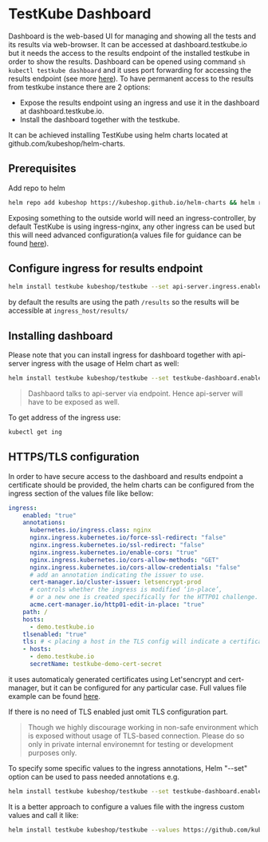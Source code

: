 # TestKube Dashboard

Dashboard is the web-based UI for managing and showing all the tests and its results via web-browser. It can be accessed at dashboard.testkube.io but it needs the access to the results endpoint of the installed testkube in order to show the results. Dashboard can be opened using command ```sh kubectl testkube dashboard``` and it uses port forwarding for accessing the results endpoint (see more [here](cli/testkube_dashboard.md)).
To have permanent access to the results from testkube instance there are 2 options:

* Expose the results endpoint using an ingress and use it in the dashboard at dashboard.testkube.io.
* Install the dashboard together with the testkube.

It can be achieved installing TestKube using helm charts located at github.com/kubeshop/helm-charts.

## Prerequisites

Add repo to helm

```sh
helm repo add kubeshop https://kubeshop.github.io/helm-charts && helm repo update
```

Exposing something to the outside world will need an ingress-controller, by default TestKube is using ingress-nginx, any other ingress can be used but this will need advanced configuration(a values file for guidance can be found [here](https://github.com/kubeshop/helm-charts/blob/39f73098630b333ba66db137e7fc016c39d92876/testkube/charts/testkube/values-demo.yaml)).

## Configure ingress for results endpoint

```sh
helm install testkube kubeshop/testkube --set api-server.ingress.enabled="true"
```

by default the results are using the path ```/results``` so the results will be accessible at ```ingress_host/results/```

## Installing dashboard

Please note that you can install ingress for dashboard together with api-server ingress with the usage of Helm chart as well:

```sh
helm install testkube kubeshop/testkube --set testkube-dashboard.enabled="true" --set testkube-dashboard.ingress.enabled="true" --set api-server.ingress.enabled="true"
```

> Dashbaord talks to api-server via endpoint. Hence api-server will have to be exposed as well.

To get address of the ingress use:

```sh
kubectl get ing
```

## HTTPS/TLS configuration

In order to have secure access to the dashboard and results endpoint a certificate should be provided, the helm charts can be configured from the ingress section of the values file like bellow:

```yaml
ingress:
    enabled: "true"
    annotations: 
      kubernetes.io/ingress.class: nginx
      nginx.ingress.kubernetes.io/force-ssl-redirect: "false"
      nginx.ingress.kubernetes.io/ssl-redirect: "false"
      nginx.ingress.kubernetes.io/enable-cors: "true"
      nginx.ingress.kubernetes.io/cors-allow-methods: "GET"
      nginx.ingress.kubernetes.io/cors-allow-credentials: "false"
      # add an annotation indicating the issuer to use.
      cert-manager.io/cluster-issuer: letsencrypt-prod
      # controls whether the ingress is modified ‘in-place’,
      # or a new one is created specifically for the HTTP01 challenge.
      acme.cert-manager.io/http01-edit-in-place: "true"
    path: /
    hosts:
      - demo.testkube.io
    tlsenabled: "true"
    tls: # < placing a host in the TLS config will indicate a certificate should be created
    - hosts:
      - demo.testkube.io
      secretName: testkube-demo-cert-secret
```

it uses automaticaly generated certificates using Let'sencrypt and cert-manager, but it can be configured for any particular case. Full values file example can be found [here](https://github.com/kubeshop/helm-charts/blob/39f73098630b333ba66db137e7fc016c39d92876/testkube/charts/testkube/values-demo.yaml).

If there is no need of TLS enabled just omit TLS configuration part.

> Though we highly discourage working in non-safe environment which is exposed without usage of TLS-based connection. Please do so only in private internal environemnt for testing or development purposes only.

To specify some specific values to the ingress annotations, Helm "--set" option can be used to pass needed annotations e.g.

```sh
helm install testkube kubeshop/testkube --set testkube-dashboard.enabled="true" --set testkube-dashboard.ingress.enabled="true" --set api-server.ingress.enabled="true" --set api-server.ingress.annotations.kubernetes\\.io/ingress\\.class="anything_needed" 
```

It is a better approach to configure a values file with the ingress custom values and call it like:

```sh
helm install testkube kubeshop/testkube --values https://github.com/kubeshop/helm-charts/blob/39f73098630b333ba66db137e7fc016c39d92876/testkube/charts/testkube/values-demo.yaml
```
